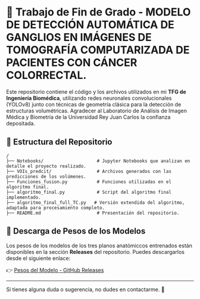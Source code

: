 # 📌 Trabajo de Fin de Grado - MODELO DE DETECCIÓN AUTOMÁTICA DE GANGLIOS EN IMÁGENES DE TOMOGRAFÍA COMPUTARIZADA DE PACIENTES CON CÁNCER COLORRECTAL.

Este repositorio contiene el código y los archivos utilizados en mi **TFG de Ingeniería Biomédica**, utilizando redes neuronales convolucionales (YOLOv8) junto con técnicas de geometría clásica para la detección de estructuras volumétricas. Agradecer al Laboratorio de Análisis de Imagen Médica y Biometría de la Universidad Rey Juan Carlos la confianza depositada.

## 📂 Estructura del Repositorio

```
/
├── Notebooks/                    # Jupyter Notebooks que analizan en detalle el proyecto realizado.
├── VOIs_predcit/                 # Archivos generados con las predicciones de los volúmenes. 
├── Funciones_fusion.py           # Funciones utilizadas en el algoritmo final.
├── algoritmo_final.py            # Script del algoritmo final implementado.
├── algoritmo_final_full_TC.py   # Versión extendida del algoritmo, adaptada para procesamiento completo.
├── README.md                     # Presentación del repositorio.
```

## 🔗 Descarga de Pesos de los Modelos
Los pesos de los modelos de los tres planos anatómiccos entrenados están disponibles en la sección **Releases** del repositorio. Puedes descargarlos desde el siguiente enlace:

👉 [Pesos del Modelo - GitHub Releases](https://github.com/DiegoGonovi/diego_gonzalez_tfg_ing_biomedica/releases/latest)

---

Si tienes alguna duda o sugerencia, no dudes en contactarme. 🚀

